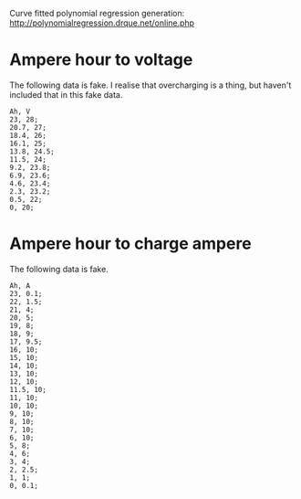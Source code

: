 Curve fitted polynomial regression generation: http://polynomialregression.drque.net/online.php

# Ampere hour to voltage

The following data is fake.
I realise that overcharging is a thing, but haven't included that in this fake data.

```
Ah, V
23, 28;
20.7, 27;
18.4, 26;
16.1, 25;
13.8, 24.5;
11.5, 24;
9.2, 23.8;
6.9, 23.6;
4.6, 23.4;
2.3, 23.2;
0.5, 22;
0, 20;
```

# Ampere hour to charge ampere

The following data is fake.

```
Ah, A
23, 0.1;
22, 1.5;
21, 4;
20, 5;
19, 8;
18, 9;
17, 9.5;
16, 10;
15, 10;
14, 10;
13, 10;
12, 10;
11.5, 10;
11, 10;
10, 10;
9, 10;
8, 10;
7, 10;
6, 10;
5, 8;
4, 6;
3, 4;
2, 2.5;
1, 1;
0, 0.1;
```
